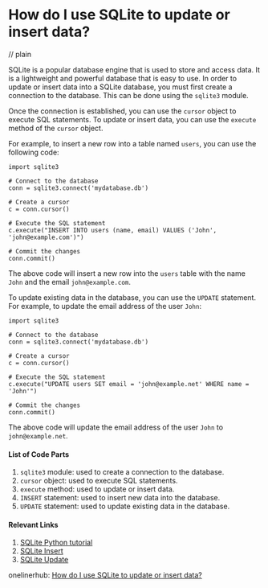 # How do I use SQLite to update or insert data?
// plain

SQLite is a popular database engine that is used to store and access data. It is a lightweight and powerful database that is easy to use. In order to update or insert data into a SQLite database, you must first create a connection to the database. This can be done using the `sqlite3` module.

Once the connection is established, you can use the `cursor` object to execute SQL statements. To update or insert data, you can use the `execute` method of the `cursor` object.

For example, to insert a new row into a table named `users`, you can use the following code:

```
import sqlite3

# Connect to the database
conn = sqlite3.connect('mydatabase.db')

# Create a cursor
c = conn.cursor()

# Execute the SQL statement
c.execute("INSERT INTO users (name, email) VALUES ('John', 'john@example.com')")

# Commit the changes
conn.commit()
```

The above code will insert a new row into the `users` table with the name `John` and the email `john@example.com`.

To update existing data in the database, you can use the `UPDATE` statement. For example, to update the email address of the user `John`:

```
import sqlite3

# Connect to the database
conn = sqlite3.connect('mydatabase.db')

# Create a cursor
c = conn.cursor()

# Execute the SQL statement
c.execute("UPDATE users SET email = 'john@example.net' WHERE name = 'John'")

# Commit the changes
conn.commit()
```

The above code will update the email address of the user `John` to `john@example.net`.

#### List of Code Parts

1. `sqlite3` module: used to create a connection to the database.
2. `cursor` object: used to execute SQL statements.
3. `execute` method: used to update or insert data.
4. `INSERT` statement: used to insert new data into the database.
5. `UPDATE` statement: used to update existing data in the database.

#### Relevant Links

1. [SQLite Python tutorial](https://www.sqlitetutorial.net/sqlite-python/)
2. [SQLite Insert](https://www.sqlitetutorial.net/sqlite-insert/)
3. [SQLite Update](https://www.sqlitetutorial.net/sqlite-update/)

onelinerhub: [How do I use SQLite to update or insert data?](https://onelinerhub.com/sqlite/how-do-i-use-sqlite-to-update-or-insert-data)